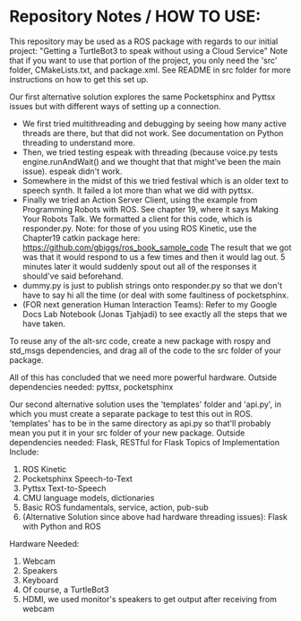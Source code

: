 # Repository Notes / HOW TO USE:

This repository may be used as a ROS package with regards to our initial project:
  "Getting a TurtleBot3 to speak without using a Cloud Service"
  Note that if you want to use that portion of the project, you only need the 'src' folder, CMakeLists.txt,
  and package.xml. See README in src folder for more instructions on how to get this set up.
  
  Our first alternative solution explores the same Pocketsphinx and Pyttsx issues but with different ways of
  setting up a connection. 
  - We first tried multithreading and debugging by seeing how many active threads are there,
    but that did not work. See documentation on Python threading to understand more.
  - Then, we tried testing espeak with threading (because voice.py tests engine.runAndWait() and we thought that
    that might've been the main issue). espeak didn't work. 
  - Somewhere in the midst of this we tried festival which is an older text to speech synth. It failed a lot more
    than what we did with pyttsx.
  - Finally we tried an Action Server Client, using the example from Programming Robots with ROS. See chapter 19,
    where it says Making Your Robots Talk. We formatted a client for this code, which is responder.py. Note: for
    those of you using ROS Kinetic, use the Chapter19 catkin package here:
      https://github.com/gbiggs/ros_book_sample_code
    The result that we got was that it would respond to us a few times and then it would lag out. 5 minutes later
    it would suddenly spout out all of the responses it should've said beforehand.
  - dummy.py is just to publish strings onto responder.py so that we don't have to say hi all the time (or deal
    with some faultiness of pocketsphinx.
  - (FOR next generation Human Interaction Teams): Refer to my Google Docs Lab Notebook (Jonas Tjahjadi) to see
    exactly all the steps that we have taken.
    
  To reuse any of the alt-src code, create a new package with rospy and std_msgs dependencies, and drag all of the
  code to the src folder of your package.
  
  All of this has concluded that we need more powerful hardware.
  Outside dependencies needed: pyttsx, pocketsphinx
  
  Our second alternative solution uses the 'templates' folder and 'api.py', in which you must create a separate package
  to test this out in ROS. 'templates' has to be in the same directory as api.py so that'll probably mean
  you put it in your src folder of your new package.
  Outside dependencies needed: Flask, RESTful for Flask
Topics of Implementation Include:
  1. ROS Kinetic
  2. Pocketsphinx Speech-to-Text
  3. Pyttsx Text-to-Speech
  4. CMU language models, dictionaries
  5. Basic ROS fundamentals, service, action, pub-sub
  6. (Alternative Solution since above had hardware threading issues):
      Flask with Python and ROS
  
Hardware Needed:
  1. Webcam
  2. Speakers
  3. Keyboard
  4. Of course, a TurtleBot3
  5. HDMI, we used monitor's speakers to get output after receiving from webcam
